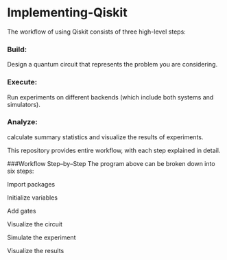 # Implementing-Qiskit

The workflow of using Qiskit consists of three high-level steps:

### Build: 
Design a quantum circuit that represents the problem you are considering.
### Execute:
Run experiments on different backends (which include both systems and simulators).
### Analyze:
calculate summary statistics and visualize the results of experiments.

This repository provides entire workflow, with each step explained in detail.

###Workflow Step–by–Step
The program above can be broken down into six steps:

Import packages

Initialize variables

Add gates

Visualize the circuit

Simulate the experiment

Visualize the results
